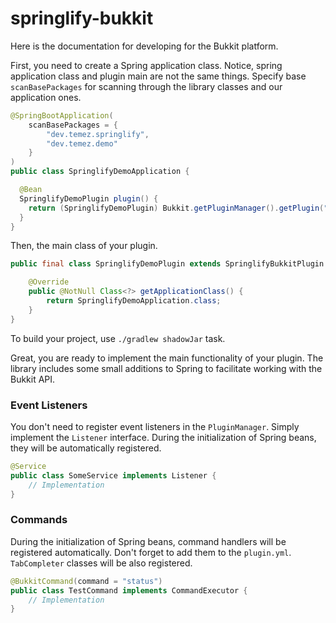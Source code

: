 # springlify-bukkit

Here is the documentation for developing for the Bukkit platform.

First, you need to create a Spring application class. Notice, spring application class and plugin main are not the same things.
Specify base `scanBasePackages` for scanning through the library classes and our application ones.

```java
@SpringBootApplication(
    scanBasePackages = {
        "dev.temez.springlify",
        "dev.temez.demo"
    }
)
public class SpringlifyDemoApplication {

  @Bean
  SpringlifyDemoPlugin plugin() {
    return (SpringlifyDemoPlugin) Bukkit.getPluginManager().getPlugin("springlify-bukkit-demo");
  }
}
```

Then, the main class of your plugin.

```java
public final class SpringlifyDemoPlugin extends SpringlifyBukkitPlugin {

    @Override
    public @NotNull Class<?> getApplicationClass() {
        return SpringlifyDemoApplication.class;
    }
}
```

To build your project, use `./gradlew shadowJar` task.

Great, you are ready to implement the main functionality of your plugin.
The library includes some small additions to Spring to facilitate working with the Bukkit API.

### Event Listeners

You don't need to register event listeners in the `PluginManager`. Simply implement the `Listener` interface.
During the initialization of Spring beans, they will be automatically registered.

```java
@Service
public class SomeService implements Listener {
    // Implementation
}
```

### Commands

During the initialization of Spring beans, command handlers will be registered automatically.
Don't forget to add them to the `plugin.yml`. `TabCompleter` classes will be also registered.

```java
@BukkitCommand(command = "status")
public class TestCommand implements CommandExecutor {
    // Implementation
}
```